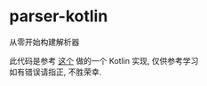 # parser-kotlin
从零开始构建解析器

此代码是参考 [这个](https://www.bilibili.com/video/BV1Z34y1C77r) 做的一个 Kotlin 实现, 仅供参考学习  
如有错误请指正, 不胜荣幸.